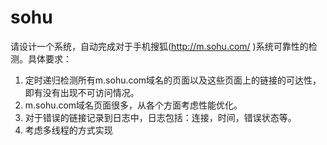 # sohu

请设计一个系统，自动完成对于手机搜狐(http://m.sohu.com/ )系统可靠性的检测。具体要求：
1. 定时递归检测所有m.sohu.com域名的页面以及这些页面上的链接的可达性，即有没有出现不可访问情况。
2. m.sohu.com域名页面很多，从各个方面考虑性能优化。
3. 对于错误的链接记录到日志中，日志包括：连接，时间，错误状态等。
4. 考虑多线程的方式实现
